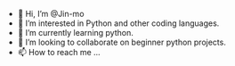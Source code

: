 - 👋 Hi, I’m @Jin-mo
- 👀 I’m interested in Python and other coding languages.
- 🌱 I’m currently learning python.
- 💞️ I’m looking to collaborate on beginner python projects.
- 📫 How to reach me ...

<!---
Jin-mo/Jin-mo is a ✨ special ✨ repository because its `README.md` (this file) appears on your GitHub profile.
You can click the Preview link to take a look at your changes.
--->
